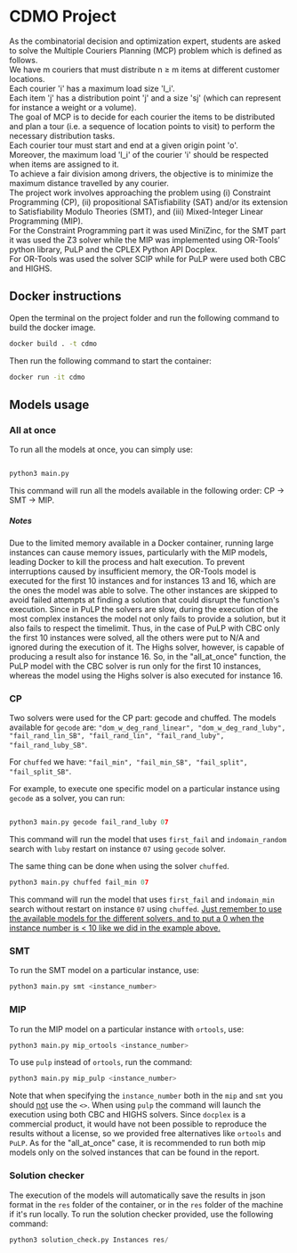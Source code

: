 # CDMO Project
As the combinatorial decision and optimization expert, students are asked
 to solve the Multiple Couriers Planning (MCP) problem which is defined as
 follows. <br>
 We have m couriers that must distribute n ≥ m items at different
 customer locations. <br>
 Each courier 'i' has a maximum load size 'l_i'. <br> 
 Each item 'j' has a distribution point 'j' and a size 'sj' (which can represent for instance a weight or a volume). <br>
 The goal of MCP is to decide for each courier the items to be distributed and plan a tour (i.e. a sequence of location points to visit) to perform the necessary distribution tasks.<br>
 Each courier tour must start and end at a given origin point 'o'. <br>
 Moreover, the maximum load 'l_i' of the courier 'i' should be respected when items are assigned to it. <br>
 To achieve a fair division among drivers, the objective is to minimize the maximum distance travelled by any courier.<br>
The project work involves approaching the problem using (i) Constraint Programming (CP), (ii) propositional SATisfiability (SAT) and/or its extension to Satisfiability Modulo Theories (SMT), and
 (iii) Mixed-Integer Linear Programming (MIP).<br>
 For the Constraint Programming part it was used MiniZinc, for the SMT part it was used the Z3 solver while the MIP was implemented using OR-Tools’ python library, PuLP and the CPLEX Python API Docplex. <br>
 For OR-Tools was used the solver SCIP while for PuLP were used both CBC and HIGHS.


## Docker instructions

Open the terminal on the project folder and run the following command to build the docker image.

```bash
docker build . -t cdmo
```
Then run the following command to start the container: 

```bash
docker run -it cdmo
```

## Models usage
### All at once

To run all the models at once, you can simply use: 

```python

python3 main.py
```
This command will run all the models available in the following order: CP -> SMT -> MIP.
##### Notes
<p>Due to the limited memory available in a Docker container, running large instances can cause memory issues, particularly with the MIP models, leading Docker to kill the process and halt execution. To prevent interruptions caused by insufficient memory, the OR-Tools model is executed for the first 10 instances and for instances 13 and 16, which are the ones the model was able to solve. The other instances are skipped to avoid failed attempts at finding a solution that could disrupt the function's execution.
Since in PuLP the solvers are slow, during the execution of the most complex instances the model not only fails to provide a solution, but it also fails to respect the timelimit. Thus, in the case of PuLP with CBC only the first 10 instances were solved, all the others were put to N/A and ignored during the execution of it. The Highs solver, however, is capable of producing a result also for instance 16.
So, in the "all_at_once" function, the PuLP model with the CBC solver is run only for the first 10 instances, whereas the model using the Highs solver is also executed for instance 16.
</p>

### CP
Two solvers were used for the CP part: gecode and chuffed.
The models available for ```gecode``` are: ```"dom_w_deg_rand_linear", "dom_w_deg_rand_luby", "fail_rand_lin_SB", "fail_rand_lin", "fail_rand_luby", "fail_rand_luby_SB"```.

For ```chuffed``` we have: ```"fail_min", "fail_min_SB", "fail_split", "fail_split_SB"```.
    
For example, to execute one specific model on a particular instance using ```gecode``` as a solver, you can run:

```python

python3 main.py gecode fail_rand_luby 07 
```
This command will run the model that uses ```first_fail``` and ```indomain_random``` search with ```luby``` restart on instance ```07``` using ``` gecode ``` solver.

The same thing can be done when using the solver ```chuffed```.

```python
python3 main.py chuffed fail_min 07 
```
This command will run the model that uses ```first_fail``` and ```indomain_min``` search without restart on instance ```07``` using ```chuffed```.
<u>Just remember to use the available models for the different solvers, and to put a 0 when the instance number is < 10 like we did in the example above.</u>

### SMT
To run the SMT model on a particular instance, use:
```python
python3 main.py smt <instance_number>
``` 


### MIP
To run the MIP model on a particular instance with ```ortools```, use:

```python
python3 main.py mip_ortools <instance_number>
``` 
To use ```pulp``` instead of ```ortools```, run the command:

```python
python3 main.py mip_pulp <instance_number>
``` 
Note that when specifying the ```instance_number``` both in the ```mip``` and ```smt``` you should <u>not</u> use the ```<>```.
When using ```pulp``` the command will launch the execution using both CBC and HIGHS solvers.
Since ```docplex``` is a commercial product, it would have not been possible to reproduce the results without a license, so we provided free alternatives like ```ortools``` and ```PuLP```. 
As for the "all_at_once" case, it is recommended to run both mip models only on the solved instances that can be found in the report. 

### Solution checker
The execution of the models will automatically save the results in json format in the ```res``` folder of the container, or in the ```res``` folder of the machine if it's run locally.
To run the solution checker provided, use the following command:

```python
python3 solution_check.py Instances res/
``` 
